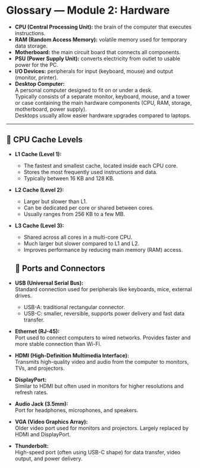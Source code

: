 # Glossary — Module 2: Hardware

- **CPU (Central Processing Unit):** the brain of the computer that executes instructions.
- **RAM (Random Access Memory):** volatile memory used for temporary data storage.
- **Motherboard:** the main circuit board that connects all components.
- **PSU (Power Supply Unit):** converts electricity from outlet to usable power for the PC.
- **I/O Devices:** peripherals for input (keyboard, mouse) and output (monitor, printer).
- **Desktop Computer:**  
  A personal computer designed to fit on or under a desk.  
  Typically consists of a separate monitor, keyboard, mouse, and a tower or case containing the main hardware components (CPU, RAM, storage, motherboard, power supply).  
  Desktops usually allow easier hardware upgrades compared to laptops.

---

## 🧠 CPU Cache Levels

- **L1 Cache (Level 1):**  
  - The fastest and smallest cache, located inside each CPU core.  
  - Stores the most frequently used instructions and data.  
  - Typically between 16 KB and 128 KB.  

- **L2 Cache (Level 2):**  
  - Larger but slower than L1.  
  - Can be dedicated per core or shared between cores.  
  - Usually ranges from 256 KB to a few MB.  

- **L3 Cache (Level 3):**  
  - Shared across all cores in a multi-core CPU.  
  - Much larger but slower compared to L1 and L2.  
  - Improves performance by reducing main memory (RAM) access.  

  ## 🔌 Ports and Connectors

- **USB (Universal Serial Bus):**  
  Standard connection used for peripherals like keyboards, mice, external drives.  
  - USB-A: traditional rectangular connector.  
  - USB-C: smaller, reversible, supports power delivery and fast data transfer.  

- **Ethernet (RJ-45):**  
  Port used to connect computers to wired networks. Provides faster and more stable connection than Wi-Fi.  

- **HDMI (High-Definition Multimedia Interface):**  
  Transmits high-quality video and audio from the computer to monitors, TVs, and projectors.  

- **DisplayPort:**  
  Similar to HDMI but often used in monitors for higher resolutions and refresh rates.  

- **Audio Jack (3.5mm):**  
  Port for headphones, microphones, and speakers.  

- **VGA (Video Graphics Array):**  
  Older video port used for monitors and projectors. Largely replaced by HDMI and DisplayPort.  

- **Thunderbolt:**  
  High-speed port (often using USB-C shape) for data transfer, video output, and power delivery.  

